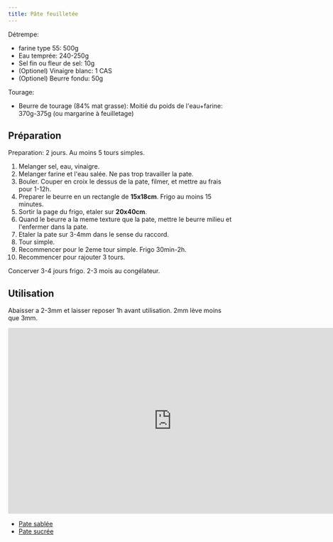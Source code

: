 ```yaml
---
title: Pâte feuilletée
---
```


Détrempe:

- farine type 55: 500g
- Eau temprée: 240-250g
- Sel fin ou fleur de sel: 10g
- (Optionel) Vinaigre blanc: 1 CAS
- (Optionel) Beurre fondu: 50g

Tourage:

- Beurre de tourage (84% mat grasse): Moitié du poids de l'eau+farine: 370g-375g (ou margarine à feuilletage)

## Préparation

Preparation: 2 jours. Au moins 5 tours simples.

1. Melanger sel, eau, vinaigre.
1. Melanger farine et l'eau salée. Ne pas trop travailler la pate.
1. Bouler. Couper en croix le dessus de la pate, filmer, et mettre au frais pour 1-12h.
1. Preparer le beurre en un rectangle de **15x18cm**. Frigo au moins 15 minutes.
1. Sortir la page du frigo, etaler sur **20x40cm**.
1. Quand le beurre a la meme texture que la pate, mettre le beurre milieu et l'enfermer dans la pate.
1. Etaler la pate sur 3-4mm dans le sense du raccord.
1. Tour simple.
1. Recommencer pour le 2eme tour simple. Frigo 30min-2h.
1. Recommencer pour rajouter 3 tours.

Concerver 3-4 jours frigo. 2-3 mois au congélateur.

## Utilisation

Abaisser a 2-3mm et laisser reposer 1h avant utilisation. 2mm lève moins que 3mm.

<div class="youtube-video-container">
<iframe  width="736" height="418" src="https://www.youtube.com/embed/rcSOGffhU0Y" title="YouTube video player" frameborder="0" allow="accelerometer; autoplay; clipboard-write; encrypted-media; gyroscope; picture-in-picture" allowFullScreen></iframe>
</div>

- [Pate sablée](/docs/sweet/pate-sablee)
- [Pate sucrée](/docs/sweet/pate-sucree)
